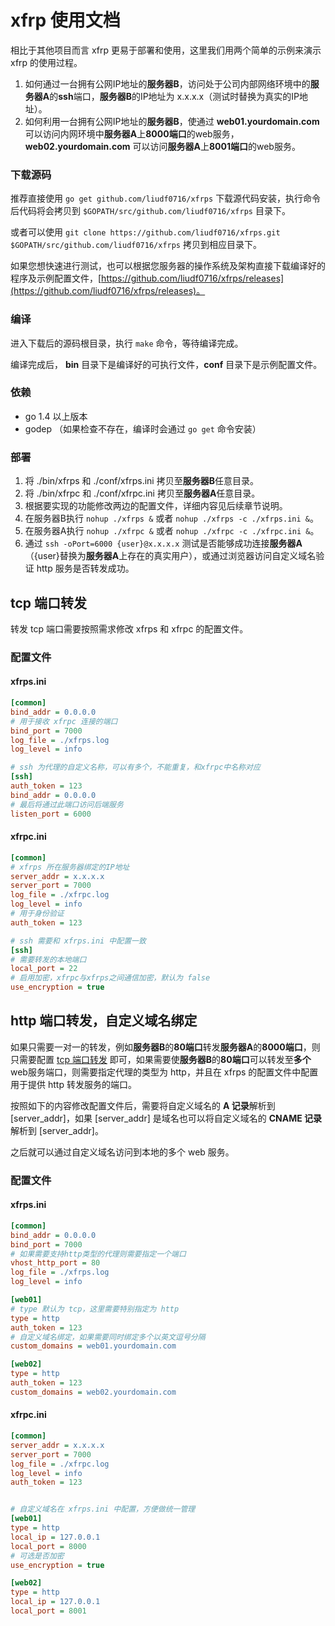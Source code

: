 # xfrp 使用文档

相比于其他项目而言 xfrp 更易于部署和使用，这里我们用两个简单的示例来演示 xfrp 的使用过程。

1. 如何通过一台拥有公网IP地址的**服务器B**，访问处于公司内部网络环境中的**服务器A**的**ssh**端口，**服务器B**的IP地址为 x.x.x.x（测试时替换为真实的IP地址）。
2. 如何利用一台拥有公网IP地址的**服务器B**，使通过 **web01.yourdomain.com** 可以访问内网环境中**服务器A**上**8000端口**的web服务，**web02.yourdomain.com** 可以访问**服务器A**上**8001端口**的web服务。

### 下载源码

推荐直接使用 `go get github.com/liudf0716/xfrps` 下载源代码安装，执行命令后代码将会拷贝到 `$GOPATH/src/github.com/liudf0716/xfrps` 目录下。

或者可以使用 `git clone https://github.com/liudf0716/xfrps.git $GOPATH/src/github.com/liudf0716/xfrps` 拷贝到相应目录下。

如果您想快速进行测试，也可以根据您服务器的操作系统及架构直接下载编译好的程序及示例配置文件，[https://github.com/liudf0716/xfrps/releases](https://github.com/liudf0716/xfrps/releases)。

### 编译

进入下载后的源码根目录，执行 `make` 命令，等待编译完成。

编译完成后， **bin** 目录下是编译好的可执行文件，**conf** 目录下是示例配置文件。

### 依赖

* go 1.4 以上版本
* godep （如果检查不存在，编译时会通过 `go get` 命令安装）

### 部署

1. 将 ./bin/xfrps 和 ./conf/xfrps.ini 拷贝至**服务器B**任意目录。
2. 将 ./bin/xfrpc 和 ./conf/xfrpc.ini 拷贝至**服务器A**任意目录。
3. 根据要实现的功能修改两边的配置文件，详细内容见后续章节说明。
4. 在服务器B执行 `nohup ./xfrps &` 或者 `nohup ./xfrps -c ./xfrps.ini &`。
5. 在服务器A执行 `nohup ./xfrpc &` 或者 `nohup ./xfrpc -c ./xfrpc.ini &`。
6. 通过 `ssh -oPort=6000 {user}@x.x.x.x` 测试是否能够成功连接**服务器A**（{user}替换为**服务器A**上存在的真实用户），或通过浏览器访问自定义域名验证 http 服务是否转发成功。

## tcp 端口转发

转发 tcp 端口需要按照需求修改 xfrps 和 xfrpc 的配置文件。

### 配置文件

#### xfrps.ini

```ini
[common]
bind_addr = 0.0.0.0
# 用于接收 xfrpc 连接的端口
bind_port = 7000
log_file = ./xfrps.log
log_level = info

# ssh 为代理的自定义名称，可以有多个，不能重复，和xfrpc中名称对应
[ssh]
auth_token = 123 
bind_addr = 0.0.0.0
# 最后将通过此端口访问后端服务
listen_port = 6000
```

#### xfrpc.ini

```ini
[common]
# xfrps 所在服务器绑定的IP地址
server_addr = x.x.x.x
server_port = 7000
log_file = ./xfrpc.log
log_level = info
# 用于身份验证
auth_token = 123 

# ssh 需要和 xfrps.ini 中配置一致
[ssh]
# 需要转发的本地端口
local_port = 22
# 启用加密，xfrpc与xfrps之间通信加密，默认为 false
use_encryption = true
```

## http 端口转发，自定义域名绑定

如果只需要一对一的转发，例如**服务器B**的**80端口**转发**服务器A**的**8000端口**，则只需要配置 [tcp 端口转发](/doc/quick_start_zh.md#tcp-端口转发) 即可，如果需要使**服务器B**的**80端口**可以转发至**多个**web服务端口，则需要指定代理的类型为 http，并且在 xfrps 的配置文件中配置用于提供 http 转发服务的端口。

按照如下的内容修改配置文件后，需要将自定义域名的 **A 记录**解析到 [server_addr]，如果 [server_addr] 是域名也可以将自定义域名的 **CNAME 记录**解析到 [server_addr]。

之后就可以通过自定义域名访问到本地的多个 web 服务。

### 配置文件

#### xfrps.ini

```ini
[common]
bind_addr = 0.0.0.0
bind_port = 7000
# 如果需要支持http类型的代理则需要指定一个端口
vhost_http_port = 80
log_file = ./xfrps.log
log_level = info

[web01]
# type 默认为 tcp，这里需要特别指定为 http
type = http
auth_token = 123
# 自定义域名绑定，如果需要同时绑定多个以英文逗号分隔
custom_domains = web01.yourdomain.com

[web02]
type = http
auth_token = 123
custom_domains = web02.yourdomain.com
```

#### xfrpc.ini

```ini
[common]
server_addr = x.x.x.x
server_port = 7000
log_file = ./xfrpc.log
log_level = info
auth_token = 123 


# 自定义域名在 xfrps.ini 中配置，方便做统一管理
[web01]
type = http
local_ip = 127.0.0.1
local_port = 8000
# 可选是否加密
use_encryption = true

[web02]
type = http
local_ip = 127.0.0.1
local_port = 8001
```
